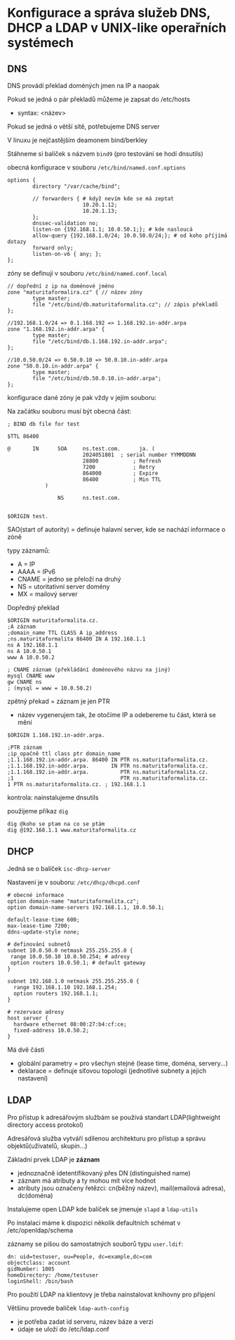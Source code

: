 # Konfigurace a správa služeb DNS, DHCP a LDAP v UNIX-like operařních systémech

## DNS

DNS provádí překlad doméných jmen na IP a naopak

Pokud se jedná o pár překladů můžeme je zapsat do /etc/hosts
- syntax: <IP> <název> <pokud tak aliasy>

Pokud se jedná o větší sítě, potřebujeme DNS server

V linuxu je nejčastějším deamonem bind/berkley

Stáhneme si balíček s názvem `bind9` (pro testování se hodí dnsutils)

obecná konfigurace v souboru `/etc/bind/named.conf.options`

```
options {
        directory "/var/cache/bind";

        // forwarders { # když nevím kde se má zeptat
                        10.20.1.12;
                        10.20.1.13;
        };                                                    
        dnssec-validation no;
        listen-on {192.168.1.1; 10.0.50.1;}; # kde nasloucá
        allow-query {192.168.1.0/24; 10.0.50.0/24;}; # od koho příjímá dotazy
        forward only;
        listen-on-v6 { any; };
};
```

zóny se definují v souboru `/etc/bind/named.conf.local`
```
// dopřední z ip na doménové jméno
zone "maturitaformalira.cz" { // název zóny
        type master;
        file "/etc/bind/db.maturitaformalita.cz"; // zápis překladů
};

//192.168.1.0/24 => 0.1.168.192 => 1.168.192.in-addr.arpa
zone "1.168.192.in-addr.arpa" {
        type master;
        file "/etc/bind/db.1.168.192.in-addr.arpa";
};

//10.0.50.0/24 => 0.50.0.10 => 50.0.10.in-addr.arpa
zone "50.0.10.in-addr.arpa" {
        type master;
        file "/etc/bind/db.50.0.10.in-addr.arpa";
};
```

konfigurace dané zóny je pak vždy v jejím souboru:

Na začátku souboru musí být obecná část:

```
; BIND db file for test

$TTL 86400

@       IN      SOA     ns.test.com.      ja. (
                        2024051801	; serial number YYMMDDNN
                        28800           ; Refresh
                        7200            ; Retry
                        864000          ; Expire
                        86400           ; Min TTL
			)

                NS      ns.test.com. 


$ORIGIN test.
```

SAO(start of autority) = definuje halavní server, kde se nachází informace o zóně

typy záznamů:

- A = IP
- AAAA = IPv6
- CNAME = jedno se přeloží na druhý
- NS = utoritativní server domény
- MX = mailový server

Dopředný překlad

```
$ORIGIN maturitaformalita.cz.
;A záznam
;domain_name TTL CLASS A ip_address
;ns.maturitaformalita 86400 IN A 192.168.1.1
ns A 192.168.1.1
ns A 10.0.50.1
www A 10.0.50.2

; CNAME záznam (překládání doménového názvu na jiný)
mysql CNAME www
gw CNAME ns
; (mysql = www = 10.0.50.2)
```

zpětný překad = záznam je jen PTR
- název vygenerujem tak, že otočíme IP a odebereme tu část, která se mění

```
$ORIGIN 1.168.192.in-addr.arpa.

;PTR záznam
;ip_opačně ttl class ptr domain_name
;1.1.168.192.in-addr.arpa. 86400 IN PTR ns.maturitaformalita.cz.
;1.1.168.192.in-addr.arpa.       IN PTR ns.maturitaformalita.cz.
;1.1.168.192.in-addr.arpa.          PTR ns.maturitaformalita.cz.
;1                                  PTR ns.maturitaformalita.cz.
1 PTR ns.maturitaformalita.cz. ; 192.168.1.1
```

kontrola: nainstalujeme dnsutils

použijeme příkaz `dig`

```
dig @koho se ptam na co se ptám
dig @192.168.1.1 www.maturitaformalita.cz
```

## DHCP

Jedná se o balíček `isc-dhcp-server`

Nastavení je v souboru: `/etc/dhcp/dhcpd.conf`

```
# obecné informace
option domain-name "maturitaformalita.cz";
option domain-name-servers 192.168.1.1, 10.0.50.1;

default-lease-time 600;
max-lease-time 7200;
ddns-update-style none;

# definování subnetů
subnet 10.0.50.0 netmask 255.255.255.0 {
 range 10.0.50.10 10.0.50.254; # adresy
 option routers 10.0.50.1; # default gateway
}

subnet 192.168.1.0 netmask 255.255.255.0 {
  range 192.168.1.10 192.168.1.254;
  option routers 192.168.1.1;
}

# rezervace adresy
host server {
  hardware ethernet 08:00:27:b4:cf:ce;
  fixed-address 10.0.50.2;
}
```

Má dvě části
- globální parametry = pro všechyn stejné (lease time, doména, servery...)
- deklarace = definuje síťovou topologii (jednotlivé subnety a jejich nastavení)

## LDAP

Pro přístup k adresářovým službám se používá standart LDAP(lightweight directory access protokol)

Adresářová služba vytváří sdílenou architekturu pro přístup a správu objektů(uživatelů, skupin...)

Základní prvek LDAP je **záznam**
- jednoznačně idetentifikovaný přes DN (distinguished name)
- záznam má atributy a ty mohou mít více hodnot
- atributy jsou označeny řetězci: cn(běžný název), mail(emailová adresa), dc(doména)

Instalujeme open LDAP kde balíček se jmenuje `slapd` a `ldap-utils`

Po instalaci máme k dispozici několik defaultních schémat v /etc/openldap/schema

záznamy se píšou do samostatných souborů typu `user.ldif`:
```
dn: uid=testuser, ou=People, dc=example,dc=com
objectclass: account
gidNumber: 1005
homeDirectory: /home/testuser
loginShell: /bin/bash
```

Pro použití LDAP na klientovy je třeba nainstalovat knihovny pro připjení

Většinu provede balíček `ldap-auth-config`
- je potřeba zadat id serveru, název báze a verzi
- údaje se uloží do /etc/ldap.conf
